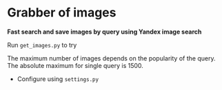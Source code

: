 # Grabber of images

**Fast search and save images by query using Yandex image search**


Run `get_images.py` to try


The maximum number of images depends on the popularity of the query. <br>
The absolute maximum for single query is 1500.
- Configure using `settings.py`

